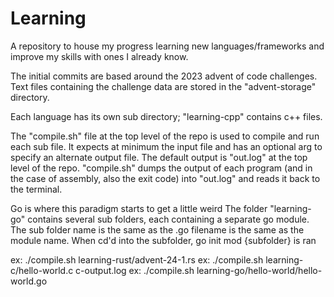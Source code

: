 # Learning

A repository to house my progress learning new languages/frameworks and improve my skills with ones I already know.

The initial commits are based around the 2023 advent of code challenges. Text files containing the challenge data are stored in the "advent-storage" directory.

Each language has its own sub directory; "learning-cpp" contains c++ files.

The "compile.sh" file at the top level of the repo is used to compile and run each sub file. It expects at minimum the input file and has an optional arg to specify an alternate output file. The default output is "out.log" at the top level of the repo. "compile.sh" dumps the output of each program (and in the case of assembly, also the exit code) into "out.log" and reads it back to the terminal.

Go is where this paradigm starts to get a little weird
The folder "learning-go" contains several sub folders, each containing a separate go module. The sub folder name is the same as the .go filename is the same as the module name. When cd'd into the subfolder, go init mod {subfolder} is ran


ex: ./compile.sh learning-rust/advent-24-1.rs 
ex: ./compile.sh learning-c/hello-world.c c-output.log
ex: ./compile.sh learning-go/hello-world/hello-world.go

